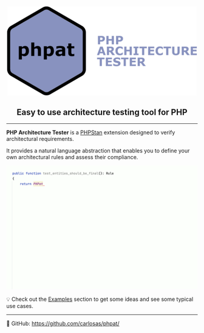 #
<p align="center">
    <img width="500px" src="assets/logo.png" alt="PHP Architecture Tester">
</p>
<h2 align="center">Easy to use architecture testing tool for PHP</h2>

<hr />

**PHP Architecture Tester** is a [PHPStan](https://phpstan.org/) extension designed to verify architectural requirements.

It provides a natural language abstraction that enables you to define your own architectural rules and assess their compliance.

<p align="center">
    <img width="700" src="assets/example.gif" alt="Example">
</p>

💡 Check out the [Examples](examples.md) section to get some ideas and see some typical use cases.

<hr />

🔗 GitHub: https://github.com/carlosas/phpat/
